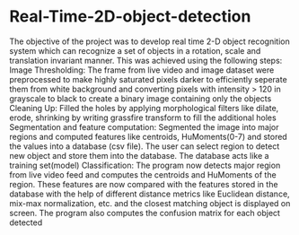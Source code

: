 # Real-Time-2D-object-detection
The objective of the project was to develop real time 2-D object recognition system which can recognize a set of objects in a rotation, scale and translation invariant manner. This was achieved using the following steps: Image Thresholding: The frame from live video and image dataset were preprocessed to make highly saturated pixels darker to efficiently seperate them from white background and converting pixels with intensity > 120 in grayscale to black to create a binary image containing only the objects  Cleaning Up: Filled the holes by applying morphological filters like dilate, erode, shrinking by writing grassfire transform to fill the additional holes  Segmentation and feature computation: Segmented the image into major regions and computed features like centroids, HuMoments(0-7) and stored the values into a database (csv file). The user can select region to detect new object and store them into the database. The database acts like a training set(model)  Classification: The program now detects major region from live video feed and computes the centroids and HuMoments of the region. These features are now compared with the features stored in the database with the help of different distance metrics like Euclidean distance, mix-max normalization, etc. and the closest matching object is displayed on screen.   The program also computes the confusion matrix for each object detected
